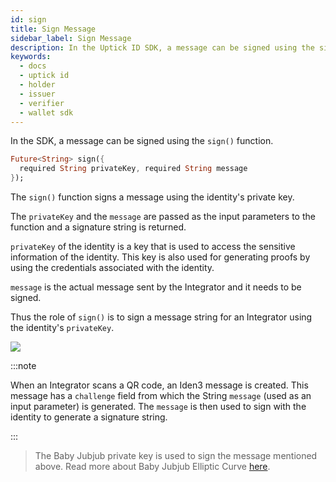 ```yaml
---
id: sign
title: Sign Message
sidebar_label: Sign Message
description: In the Uptick ID SDK, a message can be signed using the sign() function.
keywords:
  - docs
  - uptick id
  - holder
  - issuer
  - verifier
  - wallet sdk
---
```


In the SDK, a message can be signed using the `sign()` function.

```dart
Future<String> sign({
  required String privateKey, required String message
});
```

The `sign()` function signs a message using the identity's private key.

The `privateKey` and the `message` are passed as the input parameters to the function and a signature string is returned.

`privateKey` of the identity is a key that is used to access the sensitive information of the identity. This key is also used for generating proofs by using the credentials associated with the identity.

`message` is the actual message sent by the Integrator and it needs to be signed.

Thus the role of `sign()` is to sign a message string for an Integrator using the identity's `privateKey`.

![](/img/identity-wallet.png)

:::note

When an Integrator scans a QR code, an Iden3 message is created. This message has a `challenge` field from which the String `message` (used as an input parameter) is generated. The `message` is then used to sign with the identity to generate a signature string.

:::

> The Baby Jubjub private key is used to sign the message mentioned above. Read more about Baby Jubjub Elliptic Curve [here](https://eips.ethereum.org/EIPS/eip-2494).

